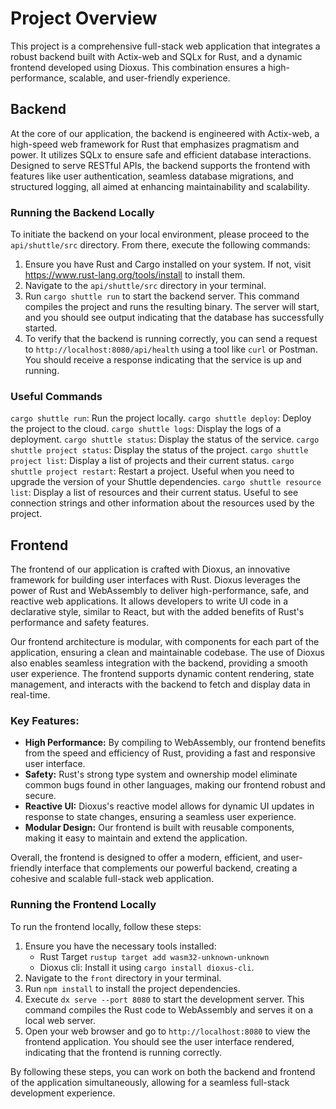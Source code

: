 # Project Overview

This project is a comprehensive full-stack web application that integrates a robust backend built with Actix-web and SQLx for Rust, and a dynamic frontend developed using Dioxus. This combination ensures a high-performance, scalable, and user-friendly experience.

## Backend

At the core of our application, the backend is engineered with Actix-web, a high-speed web framework for Rust that emphasizes pragmatism and power. It utilizes SQLx to ensure safe and efficient database interactions. Designed to serve RESTful APIs, the backend supports the frontend with features like user authentication, seamless database migrations, and structured logging, all aimed at enhancing maintainability and scalability.

### Running the Backend Locally

To initiate the backend on your local environment, please proceed to the `api/shuttle/src` directory. From there, execute the following commands:
1. Ensure you have Rust and Cargo installed on your system. If not, visit https://www.rust-lang.org/tools/install to install them.
2. Navigate to the `api/shuttle/src` directory in your terminal.
3. Run `cargo shuttle run` to start the backend server. This command compiles the project and runs the resulting binary. The server will start, and you should see output indicating that the database has successfully started.
4. To verify that the backend is running correctly, you can send a request to `http://localhost:8080/api/health` using a tool like `curl` or Postman. You should receive a response indicating that the service is up and running.

### Useful Commands

`cargo shuttle run`: Run the project locally.
`cargo shuttle deploy`: Deploy the project to the cloud.
`cargo shuttle logs`: Display the logs of a deployment.
`cargo shuttle status`: Display the status of the service.
`cargo shuttle project status`: Display the status of the project.
`cargo shuttle project list`: Display a list of projects and their current status.
`cargo shuttle project restart`: Restart a project. Useful when you need to upgrade the version of your Shuttle dependencies.
`cargo shuttle resource list`: Display a list of resources and their current status. Useful to see connection strings and other information about the resources used by the project.


## Frontend

The frontend of our application is crafted with Dioxus, an innovative framework for building user interfaces with Rust. Dioxus leverages the power of Rust and WebAssembly to deliver high-performance, safe, and reactive web applications. It allows developers to write UI code in a declarative style, similar to React, but with the added benefits of Rust's performance and safety features.

Our frontend architecture is modular, with components for each part of the application, ensuring a clean and maintainable codebase. The use of Dioxus also enables seamless integration with the backend, providing a smooth user experience. The frontend supports dynamic content rendering, state management, and interacts with the backend to fetch and display data in real-time.

### Key Features:
- **High Performance:** By compiling to WebAssembly, our frontend benefits from the speed and efficiency of Rust, providing a fast and responsive user interface.
- **Safety:** Rust's strong type system and ownership model eliminate common bugs found in other languages, making our frontend robust and secure.
- **Reactive UI:** Dioxus's reactive model allows for dynamic UI updates in response to state changes, ensuring a seamless user experience.
- **Modular Design:** Our frontend is built with reusable components, making it easy to maintain and extend the application.

Overall, the frontend is designed to offer a modern, efficient, and user-friendly interface that complements our powerful backend, creating a cohesive and scalable full-stack web application.

### Running the Frontend Locally

To run the frontend locally, follow these steps:
1. Ensure you have the necessary tools installed:
   - Rust Target `rustup target add wasm32-unknown-unknown`
   - Dioxus cli: Install it using `cargo install dioxus-cli`.
2. Navigate to the `front` directory in your terminal.
3. Run `npm install` to install the project dependencies.
4. Execute `dx serve --port 8080` to start the development server. This command compiles the Rust code to WebAssembly and serves it on a local web server.
5. Open your web browser and go to `http://localhost:8080` to view the frontend application. You should see the user interface rendered, indicating that the frontend is running correctly.

By following these steps, you can work on both the backend and frontend of the application simultaneously, allowing for a seamless full-stack development experience.
